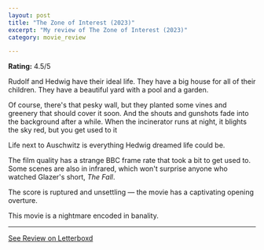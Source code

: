 ```yaml
---
layout: post
title: "The Zone of Interest (2023)"
excerpt: "My review of The Zone of Interest (2023)"
category: movie_review

---
```


**Rating:** 4.5/5

Rudolf and Hedwig have their ideal life. They have a big house for all of their children. They have a beautiful yard with a pool and a garden.

Of course, there's that pesky wall, but they planted some vines and greenery that should cover it soon. And the shouts and gunshots fade into the background after a while. When the incinerator runs at night, it blights the sky red, but you get used to it

Life next to Auschwitz is everything Hedwig dreamed life could be.

The film quality has a strange BBC frame rate that took a bit to get used to. Some scenes are also in infrared, which won't surprise anyone who watched Glazer's short, <i>The Fall</i>.

The score is ruptured and unsettling — the movie has a captivating opening overture.

This movie is a nightmare encoded in banality.

<hr>

[See Review on Letterboxd](https://boxd.it/5KTtSZ)
